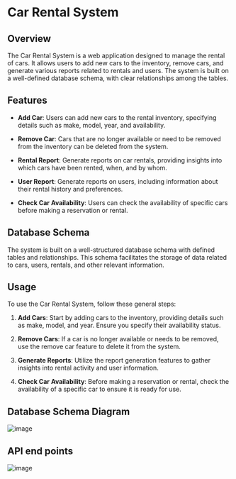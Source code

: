# Car Rental System

## Overview

The Car Rental System is a web application designed to manage the rental of cars. It allows users to add new cars to the inventory, remove cars, and generate various reports related to rentals and users. The system is built on a well-defined database schema, with clear relationships among the tables.

## Features

- **Add Car**: Users can add new cars to the rental inventory, specifying details such as make, model, year, and availability.

- **Remove Car**: Cars that are no longer available or need to be removed from the inventory can be deleted from the system.

- **Rental Report**: Generate reports on car rentals, providing insights into which cars have been rented, when, and by whom.

- **User Report**: Generate reports on users, including information about their rental history and preferences.

- **Check Car Availability**: Users can check the availability of specific cars before making a reservation or rental.

## Database Schema

The system is built on a well-structured database schema with defined tables and relationships. This schema facilitates the storage of data related to cars, users, rentals, and other relevant information.

## Usage

To use the Car Rental System, follow these general steps:

1. **Add Cars**: Start by adding cars to the inventory, providing details such as make, model, and year. Ensure you specify their availability status.

2. **Remove Cars**: If a car is no longer available or needs to be removed, use the remove car feature to delete it from the system.

3. **Generate Reports**: Utilize the report generation features to gather insights into rental activity and user information.

4. **Check Car Availability**: Before making a reservation or rental, check the availability of a specific car to ensure it is ready for use.

## Database Schema Diagram
![image](https://github.com/tapasrnk/CarRentalSystem/assets/74441392/4755a86a-caa9-47f5-9eda-2ee05bc5e026)

## API end points
![image](https://github.com/tapasrnk/CarRentalSystem/assets/74441392/3f4c87d7-4ce5-4075-a93e-5c3a17203be5)

